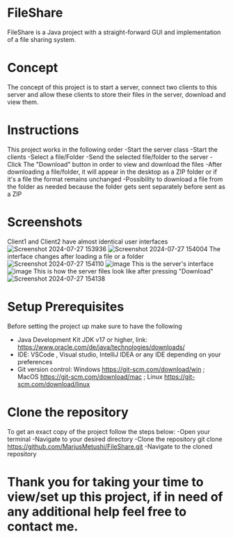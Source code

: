 # FileShare
FileShare is a Java project with a straight-forward GUI and implementation of a file sharing system.
# Concept
The concept of this project is to start a server, connect two clients to this server and allow these clients to store their files in the server, download and view them.
# Instructions
This project works in the following order
-Start the server class
-Start the clients
-Select a file/Folder
-Send the selected file/folder to the server
-Click The "Download" button in order to view and download the files
-After downloading a file/folder, it will appear in the desktop as a ZIP folder or if it's a file the format remains unchanged
-Possibility to download a file from the folder as needed because the folder gets sent separately before sent as a ZIP
# Screenshots
Client1 and Client2 have almost identical user interfaces
![Screenshot 2024-07-27 153936](https://github.com/user-attachments/assets/5519c1e8-c164-4aa8-97a3-e8df30e1e5bd)
![Screenshot 2024-07-27 154004](https://github.com/user-attachments/assets/6339ccdb-d814-4eec-9c86-62981b67d1f0)
The interface changes after loading a file or a folder
![Screenshot 2024-07-27 154110](https://github.com/user-attachments/assets/9579695d-7c81-483f-b145-3c4fec303e10)
![image](https://github.com/user-attachments/assets/91cdb0c8-08b8-41ae-935e-abfe6df122cc)
This is the server's interface
![image](https://github.com/user-attachments/assets/8dc8defb-3cc7-4617-99a5-949c6580c898)
This is how the server files look like after pressing "Download"
![Screenshot 2024-07-27 154138](https://github.com/user-attachments/assets/ea9f2295-cfc8-44b6-9367-c9bbf45f640e)
# Setup Prerequisites
Before setting the project up make sure to have the following
- Java Development Kit JDK v17 or higher, link: https://www.oracle.com/de/java/technologies/downloads/
- IDE: VSCode , Visual studio, IntelliJ IDEA or any IDE depending on your preferences
- Git version control: Windows https://git-scm.com/download/win ; MacOS https://git-scm.com/download/mac ; Linux https://git-scm.com/download/linux
# Clone the repository
To get an exact copy of the project follow the steps below:
-Open your terminal
-Navigate to your desired directory
-Clone the repository
git clone https://github.com/MarjusMetushi/FileShare.git
-Navigate to the cloned repository
# Thank you for taking your time to view/set up this project, if in need of any additional help feel free to contact me.

